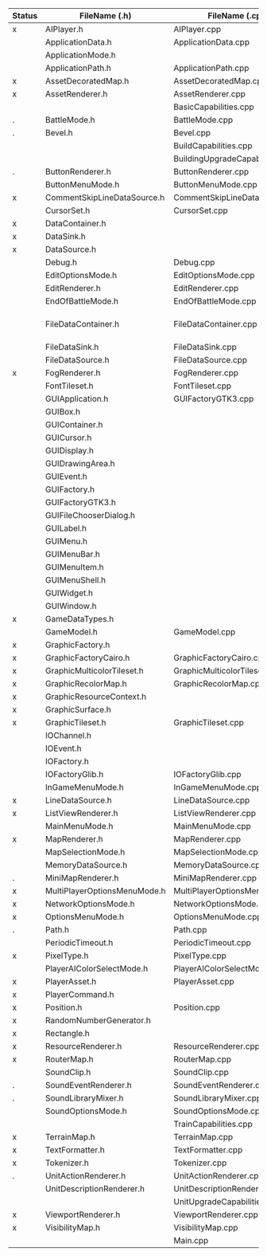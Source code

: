 | Status | FileName (.h)                | FileName (.cpp)                 | FileName  (Swift)                                                                                                                                           |
|--------|------------------------------|---------------------------------|-------------------------------------------------------------------------------------------------------------------------------------------------------------|
| x      | AIPlayer.h                   | AIPlayer.cpp                    |                                                                                                                                                             |
|        | ApplicationData.h            | ApplicationData.cpp             |                                                                                                                                                             |
|        | ApplicationMode.h            |                                 |                                                                                                                                                             |
|        | ApplicationPath.h            | ApplicationPath.cpp             |                                                                                                                                                             |
| x      | AssetDecoratedMap.h          | AssetDecoratedMap.cpp           |                                                                                                                                                             |
| x      | AssetRenderer.h              | AssetRenderer.cpp               |                                                                                                                                                             |
|        |                              | BasicCapabilities.cpp           | **iOS**                                                                                                                                                     |
| .      | BattleMode.h                 | BattleMode.cpp                  |                                                                                                                                                             |
| .      | Bevel.h                      | Bevel.cpp                       |                                                                                                                                                             |
|        |                              | BuildCapabilities.cpp           |                                                                                                                                                             |
|        |                              | BuildingUpgradeCapabilities.cpp |                                                                                                                                                             |
| .      | ButtonRenderer.h             | ButtonRenderer.cpp              |                                                                                                                                                             |
|        | ButtonMenuMode.h             | ButtonMenuMode.cpp              |                                                                                                                                                             |
| x      | CommentSkipLineDataSource.h  | CommentSkipLineDataSource.cpp   | CommentSkipLineDataSource.swift                                                                                                                             |
|        | CursorSet.h                  | CursorSet.cpp                   |                                                                                                                                                             |
| x      | DataContainer.h              |                                 | DataContainer.swift                                                                                                                                         |
| x      | DataSink.h                   |                                 | DataSink.swift                                                                                                                                              |
| x      | DataSource.h                 |                                 | DataSource.swift                                                                                                                                            |
|        | Debug.h                      | Debug.cpp                       |                                                                                                                                                             |
|        | EditOptionsMode.h            | EditOptionsMode.cpp             |                                                                                                                                                             |
|        | EditRenderer.h               | EditRenderer.cpp                |                                                                                                                                                             |
|        | EndOfBattleMode.h            | EndOfBattleMode.cpp             |                                                                                                                                                             |
|        | FileDataContainer.h          | FileDataContainer.cpp           | May not be necessary because it deals with reading from a directory but we already have access to everything in our project folder without using this class |
|        | FileDataSink.h               | FileDataSink.cpp                |                                                                                                                                                             |
|        | FileDataSource.h             | FileDataSource.cpp              |                                                                                                                                                             |
| x      | FogRenderer.h                | FogRenderer.cpp                 |                                                                                                                                                             |
|        | FontTileset.h                | FontTileset.cpp                 |                                                                                                                                                             |
|        | GUIApplication.h             | GUIFactoryGTK3.cpp              |                                                                                                                                                             |
|        | GUIBox.h                     |                                 |                                                                                                                                                             |
|        | GUIContainer.h               |                                 |                                                                                                                                                             |
|        | GUICursor.h                  |                                 |                                                                                                                                                             |
|        | GUIDisplay.h                 |                                 |                                                                                                                                                             |
|        | GUIDrawingArea.h             |                                 |                                                                                                                                                             |
|        | GUIEvent.h                   |                                 |                                                                                                                                                             |
|        | GUIFactory.h                 |                                 |                                                                                                                                                             |
|        | GUIFactoryGTK3.h             |                                 |                                                                                                                                                             |
|        | GUIFileChooserDialog.h       |                                 |                                                                                                                                                             |
|        | GUILabel.h                   |                                 |                                                                                                                                                             |
|        | GUIMenu.h                    |                                 |                                                                                                                                                             |
|        | GUIMenuBar.h                 |                                 |                                                                                                                                                             |
|        | GUIMenuItem.h                |                                 |                                                                                                                                                             |
|        | GUIMenuShell.h               |                                 |                                                                                                                                                             |
|        | GUIWidget.h                  |                                 |                                                                                                                                                             |
|        | GUIWindow.h                  |                                 |                                                                                                                                                             |
| x      | GameDataTypes.h              |                                 | GameDataTypes.swift                                                                                                                                         |
|        | GameModel.h                  | GameModel.cpp                   | **iOS**                                                                                                                                                     |
| x      | GraphicFactory.h             |                                 | GraphicFactory.swift                                                                                                                                        |
| x      | GraphicFactoryCairo.h        | GraphicFactoryCairo.cpp         | GraphicFactoryCoreGraphics.swift                                                                                                                            |
| x      | GraphicMulticolorTileset.h   | GraphicMulticolorTileset.cpp    |                                                                                                                                                             |
| x      | GraphicRecolorMap.h          | GraphicRecolorMap.cpp           |                                                                                                                                                             |
| x      | GraphicResourceContext.h     |                                 | GraphicResourceContext.swift                                                                                                                                |
| x      | GraphicSurface.h             |                                 | GraphicSurface.swift                                                                                                                                        |
| x      | GraphicTileset.h             | GraphicTileset.cpp              |                                                                                                                                                             |
|        | IOChannel.h                  |                                 |                                                                                                                                                             |
|        | IOEvent.h                    |                                 | HandlingMouseClicks.swift, IOEvent.swift                                                                                                                    |
|        | IOFactory.h                  |                                 |                                                                                                                                                             |
|        | IOFactoryGlib.h              | IOFactoryGlib.cpp               |                                                                                                                                                             |
|        | InGameMenuMode.h             | InGameMenuMode.cpp              |                                                                                                                                                             |
| x      | LineDataSource.h             | LineDataSource.cpp              | LineDataSource.swift                                                                                                                                        |
| x      | ListViewRenderer.h           | ListViewRenderer.cpp            | ListViewRenderer.swift                                                                                                                                      |
|        | MainMenuMode.h               | MainMenuMode.cpp                | MainMenuViewController.swift,MainWindowController.swift                                                                                                     |
| x      | MapRenderer.h                | MapRenderer.cpp                 | MapRenderer.swift                                                                                                                                           |
|        | MapSelectionMode.h           | MapSelectionMode.cpp            |                                                                                                                                                             |
|        | MemoryDataSource.h           | MemoryDataSource.cpp            |                                                                                                                                                             |
| .      | MiniMapRenderer.h            | MiniMapRenderer.cpp             |                                                                                                                                                             |
| x      | MultiPlayerOptionsMenuMode.h | MultiPlayerOptionsMenuMode.cpp  | MultiPlayerGameOptionsViewController.swift                                                                                                                  |
| x      | NetworkOptionsMode.h         | NetworkOptionsMode.cpp          | NetworkOptionsMenuViewController.swift                                                                                                                      |
| x      | OptionsMenuMode.h            | OptionsMenuMode.cpp             | OptionsMenuViewController.swift                                                                                                                             |
| .      | Path.h                       | Path.cpp                        |                                                                                                                                                             |
|        | PeriodicTimeout.h            | PeriodicTimeout.cpp             |                                                                                                                                                             |
| x      | PixelType.h                  | PixelType.cpp                   | PixelPosition.swift                                                                                                                                         |
|        | PlayerAIColorSelectMode.h    | PlayerAIColorSelectMode.cpp     |                                                                                                                                                             |
| x      | PlayerAsset.h                | PlayerAsset.cpp                 |                                                                                                                                                             |
| x      | PlayerCommand.h              |                                 | PlayerCommand.swift                                                                                                                                         |
| x      | Position.h                   | Position.cpp                    | Position.swift                                                                                                                                              |
| x      | RandomNumberGenerator.h      |                                 | RandomNumberGenerator.swift                                                                                                                                 |
| x      | Rectangle.h                  |                                 | Rectangle.swift                                                                                                                                             |
| x      | ResourceRenderer.h           | ResourceRenderer.cpp            |                                                                                                                                                             |
| x      | RouterMap.h                  | RouterMap.cpp                   | RouterMap.swift                                                                                                                                             |
|        | SoundClip.h                  | SoundClip.cpp                   |                                                                                                                                                             |
| .      | SoundEventRenderer.h         | SoundEventRenderer.cpp          | SoundManager.swift                                                                                                                                          |
| .      | SoundLibraryMixer.h          | SoundLibraryMixer.cpp           | SoundOptionsMenuViewController.swift                                                                                                                        |
|        | SoundOptionsMode.h           | SoundOptionsMode.cpp            | SplashViewController.swift                                                                                                                                  |
|        |                              | TrainCapabilities.cpp           | TilePosition.swift                                                                                                                                          |
| x      | TerrainMap.h                 | TerrainMap.cpp                  | TerrainMap.swift                                                                                                                                            |
| x      | TextFormatter.h              | TextFormatter.cpp               | TextFormatter.swift                                                                                                                                         |
| x      | Tokenizer.h                  | Tokenizer.cpp                   | Tokenizer.swift                                                                                                                                             |
| .      | UnitActionRenderer.h         | UnitActionRenderer.cpp          |                                                                                                                                                             |
|        | UnitDescriptionRenderer.h    | UnitDescriptionRenderer.cpp     |                                                                                                                                                             |
|        |                              | UnitUpgradeCapabilities.cpp     |                                                                                                                                                             |
| x      | ViewportRenderer.h           | ViewportRenderer.cpp            | ViewportRenderer.swift                                                                                                                                      |
| x      | VisibilityMap.h              | VisibilityMap.cpp               | VisibilityMap.swift                                                                                                                                         |
|        |                              | Main.cpp                        |                                                                                                                                                             |
